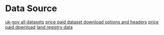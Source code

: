 # Data Source

[uk-gov all datasets](https://use-land-property-data.service.gov.uk/#ppd)
[price paid dataset download options and headers](https://www.gov.uk/guidance/about-the-price-paid-data#download-options)
[price paid dpwnload](https://www.gov.uk/government/statistical-data-sets/price-paid-data-downloads)
[land registry data](https://landregistry.data.gov.uk)